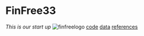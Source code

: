 # FinFree33

*This is our start up*
![finfreelogo](finfree33.jpeg)
[code](code)
[data](data)
[references](references)
